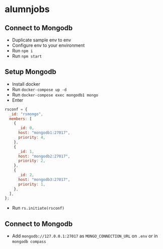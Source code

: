 # alumnjobs

## Connect to Mongodb

- Duplicate sample env to env
- Configure env to your environment
- Run `npm i`
- Run `npm start`

## Setup Mongodb

- Install docker
- Run `docker-compose up -d`
- Run `docker-compose exec mongodb1 mongo`
- Enter

```javascript
rsconf = {
  _id: "rsmongo",
  members: [
    {
      _id: 0,
      host: "mongodb1:27017",
      priority: 4,
    },
    {
      _id: 1,
      host: "mongodb2:27017",
      priority: 2,
    },
    {
      _id: 2,
      host: "mongodb3:27017",
      priority: 1,
    },
  ],
};
```

- Run `rs.initiate(rsconf)`

## Connect to Mongodb

- Add `mongodb://127.0.0.1:27017` as `MONGO_CONNECTION_URL` on `.env` or in `mongodb compass`
